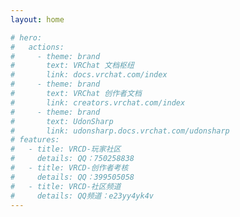 ```yaml
---
layout: home

# hero:
#   actions:
#     - theme: brand
#       text: VRChat 文档枢纽
#       link: docs.vrchat.com/index
#     - theme: brand
#       text: VRChat 创作者文档
#       link: creators.vrchat.com/index
#     - theme: brand
#       text: UdonSharp
#       link: udonsharp.docs.vrchat.com/udonsharp
# features:
#   - title: VRCD-玩家社区
#     details: QQ：750258838
#   - title: VRCD-创作者考核
#     details: QQ：399505058
#   - title: VRCD-社区频道
#     details: QQ频道：e23yy4yk4v
---
```


<Home/>